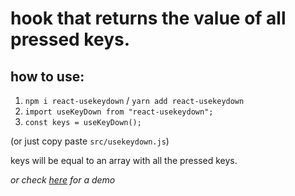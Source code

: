 # hook that returns the value of all pressed keys.

## how to use:

1. `npm i react-usekeydown` / `yarn add react-usekeydown`
2. `import useKeyDown from "react-usekeydown";`
3. `const keys = useKeyDown();`

(or just copy paste `src/usekeydown.js`)

keys will be equal to an array with all the pressed keys.

_or check [here](https://codesandbox.io/s/y0lxjr6j59) for a demo_

